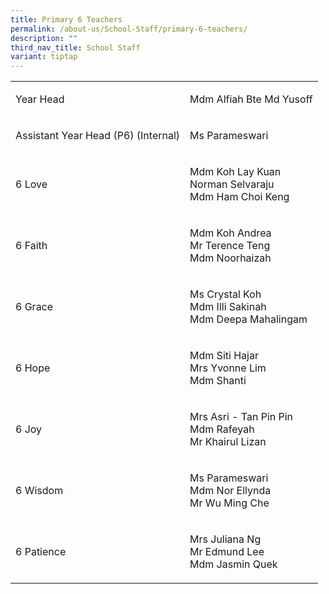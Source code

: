 ```yaml
---
title: Primary 6 Teachers
permalink: /about-us/School-Staff/primary-6-teachers/
description: ""
third_nav_title: School Staff
variant: tiptap
---
```

<table>
<tbody>
<tr>
<td rowspan="1" colspan="1">
<p>Year Head</p>
</td>
<td rowspan="1" colspan="1">
<p>Mdm Alfiah&nbsp;Bte Md Yusoff</p>
</td>
</tr>
<tr>
<td rowspan="1" colspan="1">
<p>Assistant Year Head (P6) (Internal)</p>
</td>
<td rowspan="1" colspan="1">
<p>Ms&nbsp;Parameswari</p>
</td>
</tr>
<tr>
<td rowspan="1" colspan="1">
<p>6 Love</p>
</td>
<td rowspan="1" colspan="1">
<p>Mdm&nbsp;Koh Lay&nbsp;Kuan
<br>Norman&nbsp;Selvaraju
<br>Mdm&nbsp;Ham&nbsp;Choi Keng</p>
</td>
</tr>
<tr>
<td rowspan="1" colspan="1">
<p>6 Faith</p>
</td>
<td rowspan="1" colspan="1">
<p>Mdm Koh&nbsp;Andrea
<br>Mr&nbsp;Terence&nbsp;Teng
<br>Mdm&nbsp;Noorhaizah</p>
</td>
</tr>
<tr>
<td rowspan="1" colspan="1">
<p>6 Grace</p>
</td>
<td rowspan="1" colspan="1">
<p>Ms Crystal&nbsp;Koh
<br>Mdm&nbsp;Illi&nbsp;Sakinah
<br>Mdm&nbsp;Deepa&nbsp;Mahalingam</p>
</td>
</tr>
<tr>
<td rowspan="1" colspan="1">
<p>6 Hope</p>
</td>
<td rowspan="1" colspan="1">
<p>Mdm Siti&nbsp;Hajar
<br>Mrs&nbsp;Yvonne&nbsp;Lim
<br>Mdm&nbsp;Shanti&nbsp;</p>
</td>
</tr>
<tr>
<td rowspan="1" colspan="1">
<p>6 Joy</p>
</td>
<td rowspan="1" colspan="1">
<p>Mrs Asri - Tan&nbsp;Pin Pin
<br>Mdm&nbsp;Rafeyah
<br>Mr&nbsp;Khairul Lizan</p>
</td>
</tr>
<tr>
<td rowspan="1" colspan="1">
<p>6 Wisdom</p>
</td>
<td rowspan="1" colspan="1">
<p>Ms&nbsp;Parameswari
<br>Mdm Nor&nbsp;Ellynda
<br>Mr Wu&nbsp;Ming&nbsp;Che</p>
</td>
</tr>
<tr>
<td rowspan="1" colspan="1">
<p>6 Patience</p>
</td>
<td rowspan="1" colspan="1">
<p>Mrs&nbsp;Juliana&nbsp;Ng
<br>Mr&nbsp;Edmund&nbsp;Lee
<br>Mdm&nbsp;Jasmin&nbsp;Quek</p>
</td>
</tr>
</tbody>
</table>
<p></p>